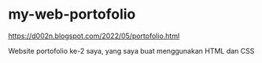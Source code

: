 # my-web-portofolio

https://d002n.blogspot.com/2022/05/portofolio.html

Website portofolio ke-2 saya, yang saya buat menggunakan
HTML dan CSS
